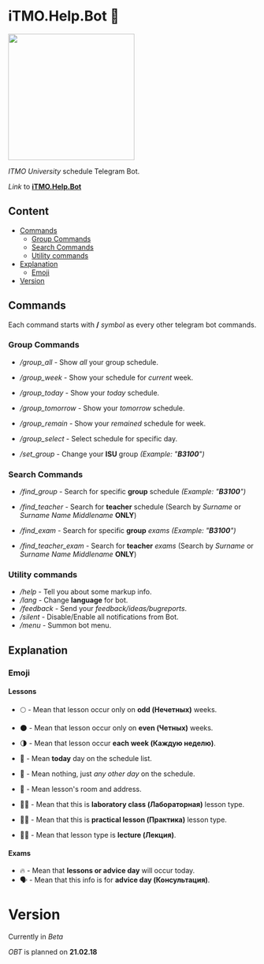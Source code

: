 # iTMO.Help.Bot 💬

<img src="https://media.giphy.com/media/xT9IgjZR0GmgffYgve/giphy.gif" width="256" height="256" align="middle"/>

*ITMO University* schedule Telegram Bot.

*Link* to **[iTMO.Help.Bot](https://telegram.me/iTMOHelpBot "iTMO.Help Bot")**

## Content
- [Commands](#commands)
  - [Group Commands](#group-commands)
  - [Search Commands](#search-commands)
  - [Utility commands](#utility-commands)
- [Explanation](#explanation)
  - [Emoji](#emoji)
- [Version](#version)

## Commands

Each command starts with **/** *symbol* as every other telegram bot commands.

### Group Commands
* */group_all* - Show *all* your group schedule.
* */group_week* - Show your schedule for *current* week.
* */group_today* - Show your *today* schedule.
* */group_tomorrow* - Show your *tomorrow* schedule.
* */group_remain* - Show your *remained* schedule  for week.
* */group_select* - Select schedule for specific day.

* */set_group* - Change your **ISU** group *(Example: "**B3100**")*

### Search Commands
* */find_group* - Search for specific **group** schedule *(Example: "**B3100**")*
* */find_teacher* - Search for **teacher** schedule (Search by *Surname* or *Surname Name Middlename* **ONLY**)

* */find_exam* - Search for specific **group** *exams* *(Example: "**B3100**")*
* */find_teacher_exam* - Search for **teacher** *exams* (Search by *Surname* or *Surname Name Middlename* **ONLY**)

### Utility commands
* */help* - Tell you about some markup info.
* */lang* - Change **language** for bot.
* */feedback* - Send your *feedback/ideas/bugreports*.
* */silent* - Disable/Enable all notifications from Bot.
* */menu* - Summon bot menu.

## Explanation

### Emoji

#### Lessons
* 🌕 - Mean that lesson occur only on **odd (Нечетных)** weeks.
* 🌑 - Mean that lesson occur only on **even (Четных)** weeks.
* 🌗 - Mean that lesson occur **each week (Каждую неделю)**.
* 📯 - Mean **today** day on the schedule list.
* 📆 - Mean nothing, just *any other day* on the schedule.
* 📍 - Mean lesson's room and address.

* 👨‍🔬 - Mean that this is **laboratory class (Лабораторная)** lesson type.
* 👨‍🏭 - Mean that this is **practical lesson (Практика)** lesson type.
* 👨‍🏫 - Mean that lesson type is **lecture (Лекция)**.

#### Exams
* 🔥 - Mean that **lessons or advice day** will occur today.
* 🗣 - Mean that this info is for **advice day (Консультация)**.

# Version

Currently in *Beta*

*OBT* is planned on **21.02.18**
